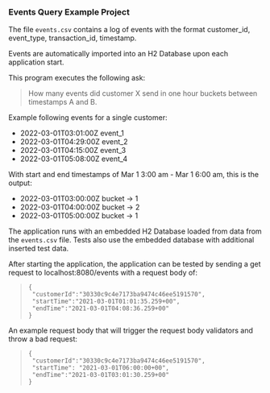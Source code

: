### Events Query Example Project

The file `events.csv` contains a log of events with the 
format customer_id, event_type, transaction_id, timestamp.

Events are automatically imported into an H2 Database upon each application start.

This program executes the following ask:

> How many events did customer X send in one hour buckets between timestamps A and B. 

Example following events for a single customer:

- 2022-03-01T03:01:00Z event_1
- 2022-03-01T04:29:00Z event_2
- 2022-03-01T04:15:00Z event_3
- 2022-03-01T05:08:00Z event_4

With start and end timestamps of Mar 1 3:00 am - Mar 1 6:00 am, this is the output:
- 2022-03-01T03:00:00Z bucket -> 1
- 2022-03-01T04:00:00Z bucket -> 2
- 2022-03-01T05:00:00Z bucket -> 1

The application runs with an embedded H2 Database loaded from data from the `events.csv` file.
Tests also use the embedded database with additional inserted test data.

After starting the application, the application can be tested by sending a get
request to localhost:8080/events with a request body of:

>     {
>      "customerId":"30330c9c4e7173ba9474c46ee5191570",
>      "startTime":"2021-03-01T01:01:35.259+00",
>      "endTime":"2021-03-01T04:08:36.259+00" 
>     }

An example request body that will trigger the request body validators and throw a bad request:

>     {
>      "customerId":"30330c9c4e7173ba9474c46ee5191570",
>      "startTime": "2021-03-01T06:00:00+00",
>      "endTime":"2021-03-01T03:01:30.259+00"
>     }
>     
